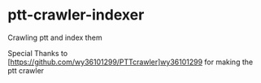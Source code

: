 # ptt-crawler-indexer
Crawling ptt and index them

Special Thanks to [https://github.com/wy36101299/PTTcrawler]wy36101299 for making the ptt crawler
